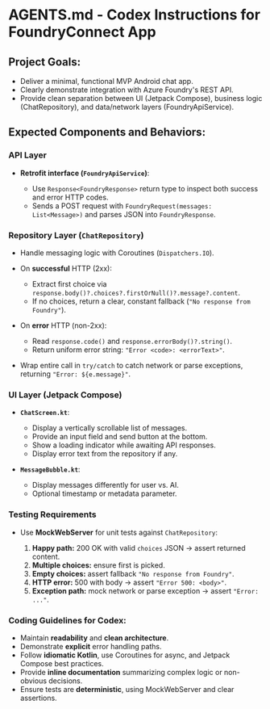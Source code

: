 # AGENTS.md - Codex Instructions for FoundryConnect App

## Project Goals:

* Deliver a minimal, functional MVP Android chat app.
* Clearly demonstrate integration with Azure Foundry's REST API.
* Provide clean separation between UI (Jetpack Compose), business logic (ChatRepository), and data/network layers (FoundryApiService).

## Expected Components and Behaviors:

### API Layer

* **Retrofit interface (`FoundryApiService`)**:

  * Use `Response<FoundryResponse>` return type to inspect both success and error HTTP codes.
  * Sends a POST request with `FoundryRequest(messages: List<Message>)` and parses JSON into `FoundryResponse`.

### Repository Layer (`ChatRepository`)

* Handle messaging logic with Coroutines (`Dispatchers.IO`).
* On **successful** HTTP (2xx):

  * Extract first choice via `response.body()?.choices?.firstOrNull()?.message?.content`.
  * If no choices, return a clear, constant fallback (`"No response from Foundry"`).
* On **error** HTTP (non-2xx):

  * Read `response.code()` and `response.errorBody()?.string()`.
  * Return uniform error string: `"Error <code>: <errorText>"`.
* Wrap entire call in `try/catch` to catch network or parse exceptions, returning `"Error: ${e.message}"`.

### UI Layer (Jetpack Compose)

* **`ChatScreen.kt`**:

  * Display a vertically scrollable list of messages.
  * Provide an input field and send button at the bottom.
  * Show a loading indicator while awaiting API responses.
  * Display error text from the repository if any.

* **`MessageBubble.kt`**:

  * Display messages differently for user vs. AI.
  * Optional timestamp or metadata parameter.

### Testing Requirements

* Use **MockWebServer** for unit tests against `ChatRepository`:

  1. **Happy path:** 200 OK with valid `choices` JSON → assert returned content.
  2. **Multiple choices:** ensure first is picked.
  3. **Empty choices:** assert fallback `"No response from Foundry"`.
  4. **HTTP error:** 500 with body → assert `"Error 500: <body>"`.
  5. **Exception path:** mock network or parse exception → assert `"Error: ..."`.

### Coding Guidelines for Codex:

* Maintain **readability** and **clean architecture**.
* Demonstrate **explicit** error handling paths.
* Follow **idiomatic Kotlin**, use Coroutines for async, and Jetpack Compose best practices.
* Provide **inline documentation** summarizing complex logic or non-obvious decisions.
* Ensure tests are **deterministic**, using MockWebServer and clear assertions.
